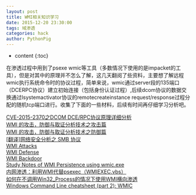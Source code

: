 ```yaml
---
layout: post
title: WMI相关知识学习
date: 2015-12-20 23:30:00
tags: 域渗透
categories: hack 
author: PythonPig
---
```

* content
{:toc}

在渗透过程中用到了psexe wmic等工具（多数情况下使用的是impacket的工具），但是对其中的原理并不怎么了解，这几天翻阅了些资料，主要想了解远程wmic执行系统命令时的协议过程，简单来说，wmic通过server段的135端口（DCERPC协议）建立初始连接（包括身份认证过程）,后续dcom协议的数据交换通过Isystemactivator协议的remotecreateinstance request/response过程分配的随机tcp端口进行。收集了下面的一些材料，后续有时间再仔细学习分析吧。  





[CVE-2015-2370之DCOM DCE/RPC协议原理详细分析](https://www.anquanke.com/post/id/167057)  
[WMI 的攻击，防御与取证分析技术之攻击篇](http://drops.wooyun.org/tips/9973)  
[WMI 的攻击，防御与取证分析技术之防御篇](http://drops.wooyun.org/tips/10346)  
[[翻译]网络安全分析之 SMB 协议](https://bbs.pediy.com/thread-223721.htm)  
[WMI Attacks](http://www.anquan.us/static/drops/tips-8189.html)  
[WMI Defense](http://www.anquan.us/static/drops/tips-8290.html)  
[WMI Backdoor](http://www.anquan.us/static/drops/tips-8260.html)  
[Study Notes of WMI Persistence using wmic.exe](https://3gstudent.github.io/3gstudent.github.io/Study-Notes-of-WMI-Persistence-using-wmic.exe/)  
[内网渗透：利用WMI代替psexec（WMIEXEC.vbs）](http://www.91ri.org/12908.html)  
[如何在不调用Win32_Process的情况下使用WMI横向渗透](https://www.anquanke.com/post/id/144671)  
[Windows Command Line cheatsheet (part 2): WMIC](https://www.andreafortuna.org/dfir/windows-command-line-cheatsheet-part-2-wmic/)  